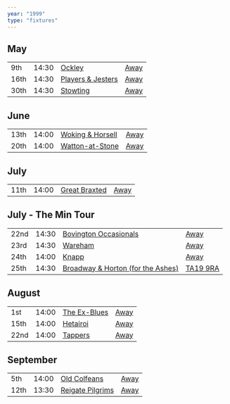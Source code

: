 ```yaml
---
year: "1999"
type: "fixtures"
---
```


## May

|  |  |  |  |
|:---|:---|:---|:---|
| 9th | 14:30 | [Ockley](/1999/ockley) | [Away](https://goo.gl/maps/vmhvFhbrVZGrsXAAA) |
| 16th | 14:30 | [Players & Jesters](/1999/players-and-jesters) | [Away]() |
| 30th | 14:30 | [Stowting](/1999/stowting) | [Away](https://goo.gl/maps/3Br4woRQXRqh9Uje8) |

## June

|  |  |  |  |
|:---|:---|:---|:---|
| 13th | 14:00 | [Woking & Horsell](/1999/woking-and-horsell) | [Away]() |
| 20th | 14:00 | [Watton-at-Stone](/1999/watton-at-stone) | [Away](https://goo.gl/maps/JPBQawMsjLgYtVHk9) |

## July

|  |  |  |  |
|:---|:---|:---|:---|
| 11th | 14:00 | [Great Braxted](/1999/great-braxted) | [Away]() |

## July - The Min Tour

|  |  |  |  |
|:---|:---|:---|:---|
| 22nd | 14:30 | [Bovington Occasionals](/1999/bovington-occasionals) | [Away]() |
| 23rd | 14:30 | [Wareham](/1999/wareham) | [Away]() |
| 24th | 14:00 | [Knapp](/1999/knapp) | [Away]() |
| 25th | 14:30 | [Broadway & Horton (for the Ashes)](/1999/broadway-and-horton) | [TA19 9RA](https//goo.gl/maps/hVamJL8if6v) |

## August

|  |  |  |  |
|:---|:---|:---|:---|
| 1st | 14:00 | [The Ex-Blues](/1999/the-ex-blues) | [Away]() |
| 15th | 14:00 | [Hetairoi](/1999/hetairoi) | [Away]() |
| 22nd | 14:00 | [Tappers](/1999/tappers) | [Away]() |

## September

|  |  |  |  |
|:---|:---|:---|:---|
| 5th | 14:00 | [Old Colfeans](/1999/old-colfeans) | [Away]() |
| 12th | 13:30 | [Reigate Pilgrims](/1999/reigate-pilgrims) | [Away](https://goo.gl/maps/z54KDhWLtQreY6xy9) |
